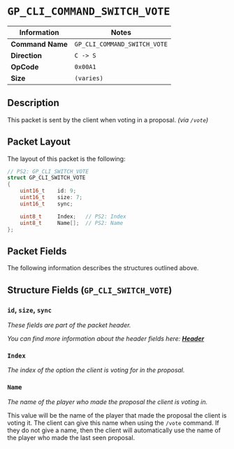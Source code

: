 # `GP_CLI_COMMAND_SWITCH_VOTE`

| Information               | Notes |
|---                        |---    |
| **Command Name**          | `GP_CLI_COMMAND_SWITCH_VOTE` |
| **Direction**             | `C -> S` |
| **OpCode**                | `0x00A1` |
| **Size**                  | `(varies)` |

## Description

This packet is sent by the client when voting in a proposal. _(via `/vote`)_

## Packet Layout

The layout of this packet is the following:

```cpp
// PS2: GP_CLI_SWITCH_VOTE
struct GP_CLI_SWITCH_VOTE
{
    uint16_t    id: 9;
    uint16_t    size: 7;
    uint16_t    sync;

    uint8_t     Index;   // PS2: Index
    uint8_t     Name[];  // PS2: Name
};
```

## Packet Fields

The following information describes the structures outlined above.

## Structure Fields (`GP_CLI_SWITCH_VOTE`)

### `id`, `size`, `sync`

_These fields are part of the packet header._

_You can find more information about the header fields here: [**Header**](/world/HEADER.md)_

### `Index`

_The index of the option the client is voting for in the proposal._

### `Name`

_The name of the player who made the proposal the client is voting in._

This value will be the name of the player that made the proposal the client is voting it. The client can give this name when using the `/vote` command. If they do not give a name, then the client will automatically use the name of the player who made the last seen proposal.
